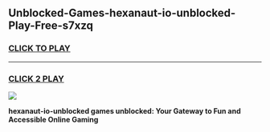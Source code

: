 
## Unblocked-Games-hexanaut-io-unblocked-Play-Free-s7xzq
<h3>
<a href="https://premium76.site?title=hexanaut-io-unblocked&ref=21A">CLICK TO PLAY</a></h3>
<hr>

<h3>
<a href="https://premium76.site?title=hexanaut-io-unblocked&ref=21A">CLICK 2 PLAY</a>
  
</h3>

<a href="https://premium76.site?title=hexanaut-io-unblocked&ref=21A"><img src="https://clearcache.store/games.png"></a>


**hexanaut-io-unblocked games unblocked: Your Gateway to Fun and Accessible Online Gaming**
